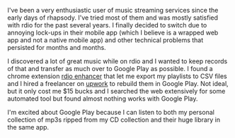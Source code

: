 I've been a very enthusiastic user of music streaming services since the early days of rhapsody. I've tried most of them and was mostly satisfied with rdio for the past several years. I finally decided to switch due to annoying lock-ups in their mobile app (which I believe is a wrapped web app and not a native mobile app) and other technical problems that persisted for months and months.

I discovered a lot of great music while on rdio and I wanted to keep records of that and transfer as much over to Google Play as possible. I found a chrome extension [rdio enhancer](https://chrome.google.com/webstore/detail/rdio-enhancer/hmaalfaappddkggilhahaebfhdmmmngf?hl=en-US) that let me export my playlists to CSV files and I hired a freelancer on [upwork](https://www.upwork.com) to rebuild them in Google Play. Not ideal, but it only cost me $15 bucks and I searched the web extensively for some automated tool but found almost nothing works with Google Play.

I'm excited about Google Play because I can listen to both my personal collection of mp3s ripped from my CD collection and their huge library in the same app.
